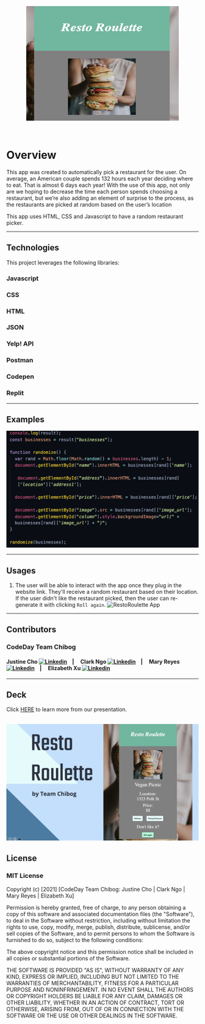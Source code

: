 
<head>
  <base href="">
</head>

<p align="center">
<img src="./images/resto-roulette.png" alt="Girl in a jacket" width="400" height="300"> 
</p>

<p>&nbsp;</p>

# **Overview**
This app was created to automatically pick a restaurant for the user. On average, an American couple spends 132 hours each year deciding where to eat. That is almost 6 days each year! With the use of this app, not only are we hoping to decrease the time each person spends choosing a restaurant, but we’re also adding an element of surprise to the process, as the restaurants are picked at random based on the user’s location

This app uses HTML, CSS and Javascript to have a random restaurant picker.

---
## **Technologies**
This project leverages the following libraries:

### Javascript 
### CSS
### HTML
### JSON
### Yelp! API
### Postman
### Codepen
### Replit

---
## **Examples**
![Javascript code](./images/javascript.png)


---

## **Usages**
1. The user will be able to interact with the app once they plug in the website link. They'll receive a random restaurant based on their location. If the user didn't like the restaurant picked, then the user can re-generate it with clicking `Roll again`.
![RestoRoulette App](./restoroulette.gif)

---

## **Contributors**

### CodeDay Team Chibog

#### Justine Cho [![Linkedin](https://i.stack.imgur.com/gVE0j.png)](https://www.linkedin.com/in/justinecho) &nbsp;&nbsp;&nbsp;| &nbsp;&nbsp;&nbsp; Clark Ngo [![Linkedin](https://i.stack.imgur.com/gVE0j.png)](https://www.linkedin.com/in/clarkngo/) &nbsp;&nbsp;&nbsp;| &nbsp;&nbsp;&nbsp; Mary Reyes [![Linkedin](https://i.stack.imgur.com/gVE0j.png)](https://www.linkedin.com/in/mary-reyes-42397b117/) &nbsp;&nbsp;&nbsp;| &nbsp;&nbsp;&nbsp; Elizabeth Xu [![Linkedin](https://i.stack.imgur.com/gVE0j.png)]() 


---

## **Deck**

Click [HERE](./deck/RestoRoulette_deck.pdf) to learn more from our presentation.

[![RestoRoulette Deck](./deck/restoroulette_image.png)](./deck/RestoRoulette_deck.pdf)
---

## **License**

### MIT License

Copyright (c) [2021] [CodeDay Team Chibog: Justine Cho | Clark Ngo | Mary Reyes | Elizabeth Xu]

Permission is hereby granted, free of charge, to any person obtaining a copy
of this software and associated documentation files (the "Software"), to deal
in the Software without restriction, including without limitation the rights
to use, copy, modify, merge, publish, distribute, sublicense, and/or sell
copies of the Software, and to permit persons to whom the Software is
furnished to do so, subject to the following conditions:

The above copyright notice and this permission notice shall be included in all
copies or substantial portions of the Software.

THE SOFTWARE IS PROVIDED "AS IS", WITHOUT WARRANTY OF ANY KIND, EXPRESS OR
IMPLIED, INCLUDING BUT NOT LIMITED TO THE WARRANTIES OF MERCHANTABILITY,
FITNESS FOR A PARTICULAR PURPOSE AND NONINFRINGEMENT. IN NO EVENT SHALL THE
AUTHORS OR COPYRIGHT HOLDERS BE LIABLE FOR ANY CLAIM, DAMAGES OR OTHER
LIABILITY, WHETHER IN AN ACTION OF CONTRACT, TORT OR OTHERWISE, ARISING FROM,
OUT OF OR IN CONNECTION WITH THE SOFTWARE OR THE USE OR OTHER DEALINGS IN THE
SOFTWARE.
